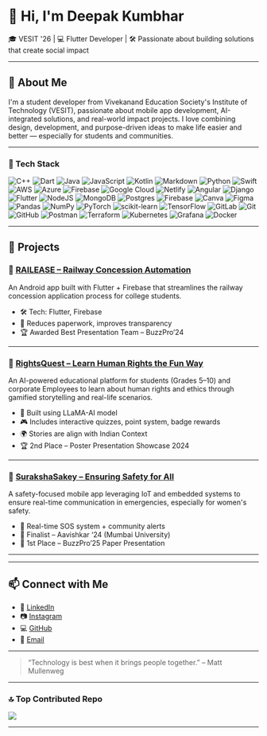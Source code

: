 # 👋 Hi, I'm Deepak Kumbhar

🎓 VESIT '26 | 💻 Flutter Developer | 🛠️ Passionate about building solutions that create social impact

---

## 🚀 About Me

I'm a student developer from Vivekanand Education Society's Institute of Technology (VESIT), passionate about mobile app development, AI-integrated solutions, and real-world impact projects. I love combining design, development, and purpose-driven ideas to make life easier and better — especially for students and communities.

---

### 🧰 Tech Stack
![C++](https://img.shields.io/badge/c++-%2300599C.svg?style=for-the-badge&logo=c%2B%2B&logoColor=white) ![Dart](https://img.shields.io/badge/dart-%230175C2.svg?style=for-the-badge&logo=dart&logoColor=white) ![Java](https://img.shields.io/badge/java-%23ED8B00.svg?style=for-the-badge&logo=openjdk&logoColor=white) ![JavaScript](https://img.shields.io/badge/javascript-%23323330.svg?style=for-the-badge&logo=javascript&logoColor=%23F7DF1E) ![Kotlin](https://img.shields.io/badge/kotlin-%237F52FF.svg?style=for-the-badge&logo=kotlin&logoColor=white) ![Markdown](https://img.shields.io/badge/markdown-%23000000.svg?style=for-the-badge&logo=markdown&logoColor=white) ![Python](https://img.shields.io/badge/python-3670A0?style=for-the-badge&logo=python&logoColor=ffdd54) ![Swift](https://img.shields.io/badge/swift-F54A2A?style=for-the-badge&logo=swift&logoColor=white) ![AWS](https://img.shields.io/badge/AWS-%23FF9900.svg?style=for-the-badge&logo=amazon-aws&logoColor=white) ![Azure](https://img.shields.io/badge/azure-%230072C6.svg?style=for-the-badge&logo=microsoftazure&logoColor=white) ![Firebase](https://img.shields.io/badge/firebase-%23039BE5.svg?style=for-the-badge&logo=firebase) ![Google Cloud](https://img.shields.io/badge/GoogleCloud-%234285F4.svg?style=for-the-badge&logo=google-cloud&logoColor=white) ![Netlify](https://img.shields.io/badge/netlify-%23000000.svg?style=for-the-badge&logo=netlify&logoColor=#00C7B7) ![Angular](https://img.shields.io/badge/angular-%23DD0031.svg?style=for-the-badge&logo=angular&logoColor=white) ![Django](https://img.shields.io/badge/django-%23092E20.svg?style=for-the-badge&logo=django&logoColor=white) ![Flutter](https://img.shields.io/badge/Flutter-%2302569B.svg?style=for-the-badge&logo=Flutter&logoColor=white) ![NodeJS](https://img.shields.io/badge/node.js-6DA55F?style=for-the-badge&logo=node.js&logoColor=white) ![MongoDB](https://img.shields.io/badge/MongoDB-%234ea94b.svg?style=for-the-badge&logo=mongodb&logoColor=white) ![Postgres](https://img.shields.io/badge/postgres-%23316192.svg?style=for-the-badge&logo=postgresql&logoColor=white) ![Firebase](https://img.shields.io/badge/firebase-a08021?style=for-the-badge&logo=firebase&logoColor=ffcd34) ![Canva](https://img.shields.io/badge/Canva-%2300C4CC.svg?style=for-the-badge&logo=Canva&logoColor=white) ![Figma](https://img.shields.io/badge/figma-%23F24E1E.svg?style=for-the-badge&logo=figma&logoColor=white) ![Pandas](https://img.shields.io/badge/pandas-%23150458.svg?style=for-the-badge&logo=pandas&logoColor=white) ![NumPy](https://img.shields.io/badge/numpy-%23013243.svg?style=for-the-badge&logo=numpy&logoColor=white) ![PyTorch](https://img.shields.io/badge/PyTorch-%23EE4C2C.svg?style=for-the-badge&logo=PyTorch&logoColor=white) ![scikit-learn](https://img.shields.io/badge/scikit--learn-%23F7931E.svg?style=for-the-badge&logo=scikit-learn&logoColor=white) ![TensorFlow](https://img.shields.io/badge/TensorFlow-%23FF6F00.svg?style=for-the-badge&logo=TensorFlow&logoColor=white) ![GitLab](https://img.shields.io/badge/gitlab-%23181717.svg?style=for-the-badge&logo=gitlab&logoColor=white) ![Git](https://img.shields.io/badge/git-%23F05033.svg?style=for-the-badge&logo=git&logoColor=white) ![GitHub](https://img.shields.io/badge/github-%23121011.svg?style=for-the-badge&logo=github&logoColor=white) ![Postman](https://img.shields.io/badge/Postman-FF6C37?style=for-the-badge&logo=postman&logoColor=white) ![Terraform](https://img.shields.io/badge/terraform-%235835CC.svg?style=for-the-badge&logo=terraform&logoColor=white) ![Kubernetes](https://img.shields.io/badge/kubernetes-%23326ce5.svg?style=for-the-badge&logo=kubernetes&logoColor=white) ![Grafana](https://img.shields.io/badge/grafana-%23F46800.svg?style=for-the-badge&logo=grafana&logoColor=white) ![Docker](https://img.shields.io/badge/docker-%230db7ed.svg?style=for-the-badge&logo=docker&logoColor=white)


---

## 📱 Projects

### 🔹 [RAILEASE – Railway Concession Automation](https://github.com/tejasgadge2504/RAILEASE)
An Android app built with Flutter + Firebase that streamlines the railway concession application process for college students.
- 🛠 Tech: Flutter, Firebase
- 📄 Reduces paperwork, improves transparency
- 🏆 Awarded Best Presentation Team – BuzzPro’24

---

### 🔹 [RightsQuest – Learn Human Rights the Fun Way](https://github.com/tejasgadge2504/RightsQuest-APP-Code)
An AI-powered educational platform for students (Grades 5–10) and corporate Employees to learn about human rights and ethics through gamified storytelling and real-life scenarios.
- 🧠 Built using LLaMA-AI model
- 🎮 Includes interactive quizzes, point system, badge rewards
- 🌍 Stories are align with Indian Context
- 🏆 2nd Place – Poster Presentation Showcase 2024

---

### 🔹 [SurakshaSakey – Ensuring Safety for All](https://github.com/tejasgadge2504/Suraksha_Sakhi)
A safety-focused mobile app leveraging IoT and embedded systems to ensure real-time communication in emergencies, especially for women's safety.
- 📶 Real-time SOS system + community alerts
- 👥 Finalist – Aavishkar ‘24 (Mumbai University)
- 🥇 1st Place – BuzzPro’25 Paper Presentation

---

---

## 📫 Connect with Me

- 💼 [LinkedIn](https://www.linkedin.com/in/deepak-kumbhar-38158828b/)
- 📷 [Instagram](https://instagram.com/deepakkumbhar_11)
- 💻 [GitHub](https://github.com/DeepakKumbhar-123)
- 📧 [Email](mailto:deepakkumbhar4499@gmail.com)

---

> “Technology is best when it brings people together.” – Matt Mullenweg

---
### 🔝 Top Contributed Repo
![](https://github-contributor-stats.vercel.app/api?username=DeepakKumbhar-123&limit=5&theme=dark&combine_all_yearly_contributions=true)

---


